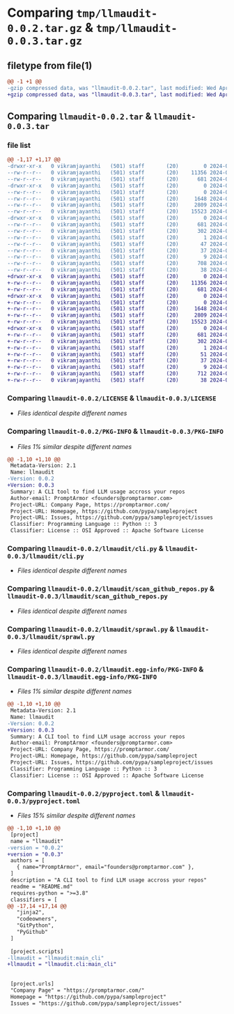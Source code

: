 # Comparing `tmp/llmaudit-0.0.2.tar.gz` & `tmp/llmaudit-0.0.3.tar.gz`

## filetype from file(1)

```diff
@@ -1 +1 @@
-gzip compressed data, was "llmaudit-0.0.2.tar", last modified: Wed Apr 17 00:24:43 2024, max compression
+gzip compressed data, was "llmaudit-0.0.3.tar", last modified: Wed Apr 17 00:28:13 2024, max compression
```

## Comparing `llmaudit-0.0.2.tar` & `llmaudit-0.0.3.tar`

### file list

```diff
@@ -1,17 +1,17 @@
-drwxr-xr-x   0 vikramjayanthi   (501) staff       (20)        0 2024-04-17 00:24:43.798707 llmaudit-0.0.2/
--rw-r--r--   0 vikramjayanthi   (501) staff       (20)    11356 2024-04-16 23:43:48.000000 llmaudit-0.0.2/LICENSE
--rw-r--r--   0 vikramjayanthi   (501) staff       (20)      681 2024-04-17 00:24:43.798092 llmaudit-0.0.2/PKG-INFO
-drwxr-xr-x   0 vikramjayanthi   (501) staff       (20)        0 2024-04-17 00:24:43.793919 llmaudit-0.0.2/llmaudit/
--rw-r--r--   0 vikramjayanthi   (501) staff       (20)        0 2024-04-16 23:48:32.000000 llmaudit-0.0.2/llmaudit/__init__.py
--rw-r--r--   0 vikramjayanthi   (501) staff       (20)     1648 2024-04-16 23:14:42.000000 llmaudit-0.0.2/llmaudit/cli.py
--rw-r--r--   0 vikramjayanthi   (501) staff       (20)     2809 2024-04-16 22:01:21.000000 llmaudit-0.0.2/llmaudit/scan_github_repos.py
--rw-r--r--   0 vikramjayanthi   (501) staff       (20)    15523 2024-04-16 23:50:36.000000 llmaudit-0.0.2/llmaudit/sprawl.py
-drwxr-xr-x   0 vikramjayanthi   (501) staff       (20)        0 2024-04-17 00:24:43.797530 llmaudit-0.0.2/llmaudit.egg-info/
--rw-r--r--   0 vikramjayanthi   (501) staff       (20)      681 2024-04-17 00:24:43.000000 llmaudit-0.0.2/llmaudit.egg-info/PKG-INFO
--rw-r--r--   0 vikramjayanthi   (501) staff       (20)      302 2024-04-17 00:24:43.000000 llmaudit-0.0.2/llmaudit.egg-info/SOURCES.txt
--rw-r--r--   0 vikramjayanthi   (501) staff       (20)        1 2024-04-17 00:24:43.000000 llmaudit-0.0.2/llmaudit.egg-info/dependency_links.txt
--rw-r--r--   0 vikramjayanthi   (501) staff       (20)       47 2024-04-17 00:24:43.000000 llmaudit-0.0.2/llmaudit.egg-info/entry_points.txt
--rw-r--r--   0 vikramjayanthi   (501) staff       (20)       37 2024-04-17 00:24:43.000000 llmaudit-0.0.2/llmaudit.egg-info/requires.txt
--rw-r--r--   0 vikramjayanthi   (501) staff       (20)        9 2024-04-17 00:24:43.000000 llmaudit-0.0.2/llmaudit.egg-info/top_level.txt
--rw-r--r--   0 vikramjayanthi   (501) staff       (20)      708 2024-04-17 00:24:25.000000 llmaudit-0.0.2/pyproject.toml
--rw-r--r--   0 vikramjayanthi   (501) staff       (20)       38 2024-04-17 00:24:43.798876 llmaudit-0.0.2/setup.cfg
+drwxr-xr-x   0 vikramjayanthi   (501) staff       (20)        0 2024-04-17 00:28:13.133189 llmaudit-0.0.3/
+-rw-r--r--   0 vikramjayanthi   (501) staff       (20)    11356 2024-04-16 23:43:48.000000 llmaudit-0.0.3/LICENSE
+-rw-r--r--   0 vikramjayanthi   (501) staff       (20)      681 2024-04-17 00:28:13.132282 llmaudit-0.0.3/PKG-INFO
+drwxr-xr-x   0 vikramjayanthi   (501) staff       (20)        0 2024-04-17 00:28:13.126901 llmaudit-0.0.3/llmaudit/
+-rw-r--r--   0 vikramjayanthi   (501) staff       (20)        0 2024-04-16 23:48:32.000000 llmaudit-0.0.3/llmaudit/__init__.py
+-rw-r--r--   0 vikramjayanthi   (501) staff       (20)     1648 2024-04-16 23:14:42.000000 llmaudit-0.0.3/llmaudit/cli.py
+-rw-r--r--   0 vikramjayanthi   (501) staff       (20)     2809 2024-04-16 22:01:21.000000 llmaudit-0.0.3/llmaudit/scan_github_repos.py
+-rw-r--r--   0 vikramjayanthi   (501) staff       (20)    15523 2024-04-16 23:50:36.000000 llmaudit-0.0.3/llmaudit/sprawl.py
+drwxr-xr-x   0 vikramjayanthi   (501) staff       (20)        0 2024-04-17 00:28:13.131492 llmaudit-0.0.3/llmaudit.egg-info/
+-rw-r--r--   0 vikramjayanthi   (501) staff       (20)      681 2024-04-17 00:28:13.000000 llmaudit-0.0.3/llmaudit.egg-info/PKG-INFO
+-rw-r--r--   0 vikramjayanthi   (501) staff       (20)      302 2024-04-17 00:28:13.000000 llmaudit-0.0.3/llmaudit.egg-info/SOURCES.txt
+-rw-r--r--   0 vikramjayanthi   (501) staff       (20)        1 2024-04-17 00:28:13.000000 llmaudit-0.0.3/llmaudit.egg-info/dependency_links.txt
+-rw-r--r--   0 vikramjayanthi   (501) staff       (20)       51 2024-04-17 00:28:13.000000 llmaudit-0.0.3/llmaudit.egg-info/entry_points.txt
+-rw-r--r--   0 vikramjayanthi   (501) staff       (20)       37 2024-04-17 00:28:13.000000 llmaudit-0.0.3/llmaudit.egg-info/requires.txt
+-rw-r--r--   0 vikramjayanthi   (501) staff       (20)        9 2024-04-17 00:28:13.000000 llmaudit-0.0.3/llmaudit.egg-info/top_level.txt
+-rw-r--r--   0 vikramjayanthi   (501) staff       (20)      712 2024-04-17 00:27:51.000000 llmaudit-0.0.3/pyproject.toml
+-rw-r--r--   0 vikramjayanthi   (501) staff       (20)       38 2024-04-17 00:28:13.133401 llmaudit-0.0.3/setup.cfg
```

### Comparing `llmaudit-0.0.2/LICENSE` & `llmaudit-0.0.3/LICENSE`

 * *Files identical despite different names*

### Comparing `llmaudit-0.0.2/PKG-INFO` & `llmaudit-0.0.3/PKG-INFO`

 * *Files 1% similar despite different names*

```diff
@@ -1,10 +1,10 @@
 Metadata-Version: 2.1
 Name: llmaudit
-Version: 0.0.2
+Version: 0.0.3
 Summary: A CLI tool to find LLM usage accross your repos
 Author-email: PromptArmor <founders@promptarmor.com>
 Project-URL: Company Page, https://promptarmor.com/
 Project-URL: Homepage, https://github.com/pypa/sampleproject
 Project-URL: Issues, https://github.com/pypa/sampleproject/issues
 Classifier: Programming Language :: Python :: 3
 Classifier: License :: OSI Approved :: Apache Software License
```

### Comparing `llmaudit-0.0.2/llmaudit/cli.py` & `llmaudit-0.0.3/llmaudit/cli.py`

 * *Files identical despite different names*

### Comparing `llmaudit-0.0.2/llmaudit/scan_github_repos.py` & `llmaudit-0.0.3/llmaudit/scan_github_repos.py`

 * *Files identical despite different names*

### Comparing `llmaudit-0.0.2/llmaudit/sprawl.py` & `llmaudit-0.0.3/llmaudit/sprawl.py`

 * *Files identical despite different names*

### Comparing `llmaudit-0.0.2/llmaudit.egg-info/PKG-INFO` & `llmaudit-0.0.3/llmaudit.egg-info/PKG-INFO`

 * *Files 1% similar despite different names*

```diff
@@ -1,10 +1,10 @@
 Metadata-Version: 2.1
 Name: llmaudit
-Version: 0.0.2
+Version: 0.0.3
 Summary: A CLI tool to find LLM usage accross your repos
 Author-email: PromptArmor <founders@promptarmor.com>
 Project-URL: Company Page, https://promptarmor.com/
 Project-URL: Homepage, https://github.com/pypa/sampleproject
 Project-URL: Issues, https://github.com/pypa/sampleproject/issues
 Classifier: Programming Language :: Python :: 3
 Classifier: License :: OSI Approved :: Apache Software License
```

### Comparing `llmaudit-0.0.2/pyproject.toml` & `llmaudit-0.0.3/pyproject.toml`

 * *Files 15% similar despite different names*

```diff
@@ -1,10 +1,10 @@
 [project]
 name = "llmaudit"
-version = "0.0.2"
+version = "0.0.3"
 authors = [
   { name="PromptArmor", email="founders@promptarmor.com" },
 ]
 description = "A CLI tool to find LLM usage accross your repos"
 readme = "README.md"
 requires-python = ">=3.8"
 classifiers = [
@@ -17,14 +17,14 @@
   "jinja2",
   "codeowners",
   "GitPython",
   "PyGithub"
 ]
 
 [project.scripts]
-llmaudit = "llmaudit:main_cli"
+llmaudit = "llmaudit.cli:main_cli"
 
 
 [project.urls]
 "Company Page" = "https://promptarmor.com/"
 Homepage = "https://github.com/pypa/sampleproject"
 Issues = "https://github.com/pypa/sampleproject/issues"
```

